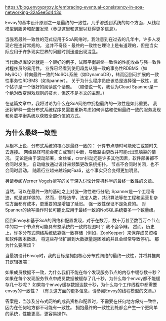 https://blog.envoyproxy.io/embracing-eventual-consistency-in-soa-networking-32a5ee5d443d

Envoy的基本设计原则之一是最终的一致性，几乎渗透到系统的每个方面，从线程模型到服务和配置发现（参见这里和这里以获得更多信息）。

当强若最终一致性的范式应用于SoA网络时，我注意到在过去的几年中，许多人发现它是违背常规的。 这并不奇怪 - 最终的一致性在理论上是有道理的，但是当实际应用于许多现实世界的问题时则迅速出现混乱。

当代数据库设计就是一个很好的例子，试图平衡最终一致性的性能收益与强一致性对程序员的易用性。 业界已经看到使用趋势从强一致的事务性RDBMS（如MySQL）转向最终一致的NoSQL系统（如DynamoDB），转而回到可扩展的一致性事务性RDBMS（如Spanner）。 关于为什么程序员应该总是选择强一致性，这个帖子是一个很好的阅读这个话题。 （顺便说一句，我认为Cloud Spanner是一个绝对改变游戏规则的技术，但这不是本文的主题。）

在这篇文章中，我将讨论为什么在SoA网络中拥抱最终的一致性是如此重要。 我还将解释一些分布式系统程序员需要重新考虑如何评估和使用最终一致的服务发现和负载平衡系统以获取全部价值的方式。

## 为什么最终一致性

从根本上说，分布式系统的核心是最终一致的：
计算节点随时可能死亡或暂时失去连接。
网络路径可能会死亡或暂时中断，导致路由更改并可能c出现脑裂的情况。
无论是由于滚动部署，金丝雀，cron抖动还是许多其他因素，软件部署都不会同时发生。
自动缩放通过设计来频繁更改系统拓扑。 节点不会同时关闭，也不会同时启动。 随着行业越来越趋向FaaS，这个事实只会变得更加明显。

另请参阅Werner Vogels撰写的关于深入讨论计算机科学的最终一致性的文章。

当然，可以在最终一致的基础之上对强一致性进行分层; Spanner是一个工程奇迹，就是这样做的。 然而，领导选举，法定人数，共识算法等在工程和运营复杂性方面都有成本，更重要的是增加了延迟。 强一致性保证不是免费的。 对Spanner的读写操作时长可能比应用于最终一致的NoSQL系统要多一个数量级。

回到Envoy和基于SoA的网络和配置发现，对于在数万，数十万甚至数百万个节点中的每一个节点有可能具有整系统的一致的视图吗？ 我不会争辩。 然而，历史上，许多分布式网络系统依靠强一致存储（例如，ZooKeeper）来保存成员资格和软件版本数据。 将这些存储扩展到大数据量是困难的并且会经常导致停机。 那为什么要麻烦？

当最初设计Envoy时，我的目标是拥抱核心分布式网络的最终一致性，并将其推向其逻辑极端：

如果成员数据不一致，为什么我们不能在每个发现服务节点的内存中缓存数十秒？
如果在每个发现服务节点中成员数据被缓存了几十秒，为什么每个envoy都不能缓存几十秒呢？
如果每个envoy缓存数据达数十秒，为什么每个工作线程中都需要envoy的一致性？ （有关这方面的更多信息，请参阅Envoy的线程模型的文章。）

答案是，当涉及分布式网络的成员资格和配置时，不需要在任何地方保持一致性，因为在任何地方都不可能有一致性。 拥抱最终的一致性到处都会产生一个更简单的系统，性能更高，更容易操作。
